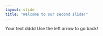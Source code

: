 ```yaml
---
layout: slide
title: "Welcome to our second slide!"
---
```

Your text dddd
Use the left arrow to go back!
